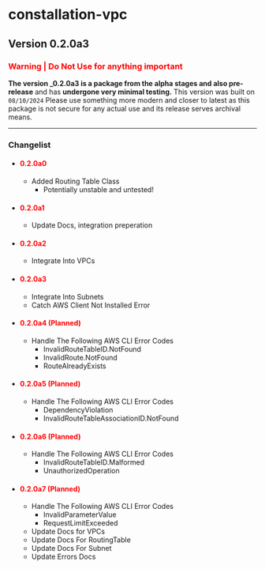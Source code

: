 # constallation-vpc
## Version 0.2.0a3
### **<span style="color:red;">Warning | Do Not Use for anything important</span>**
**The version _0.2.0a3 is a package from the alpha stages and also pre-release** and has **undergone very minimal testing.** This version was built on `08/10/2024` Please use something more modern and closer to latest as this package is not secure for any actual use and its release serves archival means. 

***
### Changelist
- #### **<span style="color:red;">0.2.0a0</span>**
  - Added Routing Table Class
    - Potentially unstable and untested!
- #### **<span style="color:red;">0.2.0a1</span>**
  - Update Docs, integration preperation
- #### **<span style="color:red;">0.2.0a2</span>**
  - Integrate Into VPCs
- #### **<span style="color:red;">0.2.0a3</span>**
  - Integrate Into Subnets
  - Catch AWS Client Not Installed Error
- #### **<span style="color:red;">0.2.0a4 (Planned)</span>**
  - Handle The Following AWS CLI Error Codes
    - InvalidRouteTableID.NotFound
    - InvalidRoute.NotFound
    - RouteAlreadyExists
- #### **<span style="color:red;">0.2.0a5 (Planned)</span>**
  - Handle The Following AWS CLI Error Codes
      - DependencyViolation
      - InvalidRouteTableAssociationID.NotFound
- #### **<span style="color:red;">0.2.0a6 (Planned)</span>**
  - Handle The Following AWS CLI Error Codes
    - InvalidRouteTableID.Malformed
    - UnauthorizedOperation
- #### **<span style="color:red;">0.2.0a7 (Planned)</span>**
  - Handle The Following AWS CLI Error Codes
    - InvalidParameterValue
    - RequestLimitExceeded
  - Update Docs for VPCs
  - Update Docs For RoutingTable
  - Update Docs For Subnet
  - Update Errors Docs